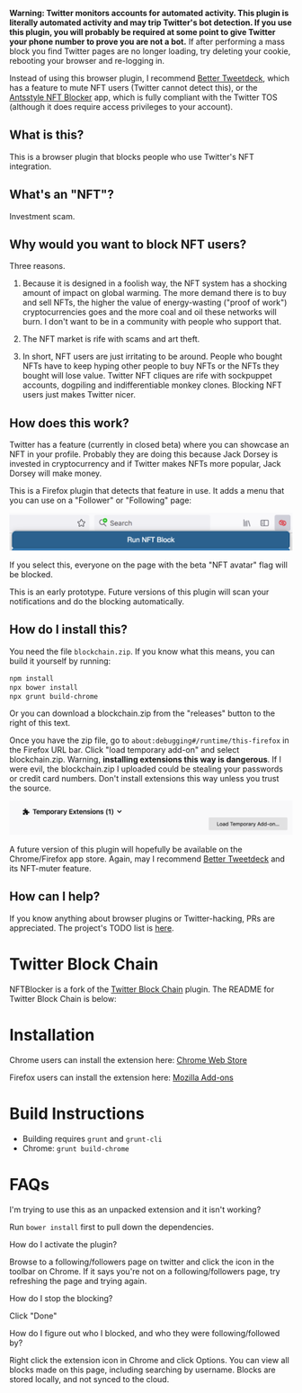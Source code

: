 **Warning: Twitter monitors accounts for automated activity. This plugin is literally automated activity and may trip Twitter's bot detection. If you use this plugin, you will probably be required at some point to give Twitter your phone number to prove you are not a bot.** If after performing a mass block you find Twitter pages are no longer loading, try deleting your cookie, rebooting your browser and re-logging in.

Instead of using this browser plugin, I recommend [Better Tweetdeck](https://better.tw/), which has a feature to mute NFT users (Twitter cannot detect this), or the [Antsstyle NFT Blocker](https://antsstyle.com/nftcryptoblocker/) app, which is fully compliant with the Twitter TOS (although it does require access privileges to your account).

## What is this?

This is a browser plugin that blocks people who use Twitter's NFT integration.

## What's an "NFT"?

Investment scam.

## Why would you want to block NFT users?

Three reasons.

1. Because it is designed in a foolish way, the NFT system has a shocking amount of impact on global warming. The more demand there is to buy and sell NFTs, the higher the value of energy-wasting ("proof of work") cryptocurrencies goes and the more coal and oil these networks will burn. I don't want to be in a community with people who support that.

2. The NFT market is rife with scams and art theft.

3. In short, NFT users are just irritating to be around. People who bought NFTs have to keep hyping other people to buy NFTs or the NFTs they bought will lose value. Twitter NFT cliques are rife with sockpuppet accounts, dogpiling and indifferentiable monkey clones. Blocking NFT users just makes Twitter nicer.

## How does this work?

Twitter has a feature (currently in closed beta) where you can showcase an NFT in your profile. Probably they are doing this because Jack Dorsey is invested in cryptocurrency and if Twitter makes NFTs more popular, Jack Dorsey will make money.

This is a Firefox plugin that detects that feature in use. It adds a menu that you can use on a "Follower" or "Following" page:

![Picture of menu](howto.png)

If you select this, everyone on the page with the beta "NFT avatar" flag will be blocked.

This is an early prototype. Future versions of this plugin will scan your notifications and do the blocking automatically.

## How do I install this?

You need the file `blockchain.zip`. If you know what this means, you can build it yourself by running:

	npm install
	npx bower install
	npx grunt build-chrome

Or you can download a blockchain.zip from the "releases" button to the right of this text.

Once you have the zip file, go to `about:debugging#/runtime/this-firefox` in the Firefox URL bar. Click "load temporary add-on" and select blockchain.zip. Warning, **installing extensions this way is dangerous**. If I were evil, the blockchain.zip I uploaded could be stealing your passwords or credit card numbers. Don't install extensions this way unless you trust the source.

![Picture of installation button](install.png)

A future version of this plugin will hopefully be available on the Chrome/Firefox app store. Again, may I recommend [Better Tweetdeck](https://better.tw/) and its NFT-muter feature.

## How can I help?

If you know anything about browser plugins or Twitter-hacking, PRs are appreciated. The project's TODO list is [here](PLAN.md).

# Twitter Block Chain

NFTBlocker is a fork of the [Twitter Block Chain](https://github.com/ceceradio/twitter-block-chain) plugin. The README for Twitter Block Chain is below:

# Installation

Chrome users can install the extension here: [Chrome Web Store](https://chrome.google.com/webstore/detail/twitter-block-chain/dkkfampndkdnjffkleokegfnibnnjfah?hl=en)

Firefox users can install the extension here: [Mozilla Add-ons](https://addons.mozilla.org/en-US/firefox/addon/twitter-block-chain/)

# Build Instructions

* Building requires `grunt` and `grunt-cli`
* Chrome: `grunt build-chrome`

# FAQs 

I'm trying to use this as an unpacked extension and it isn't working?

Run `bower install` first to pull down the dependencies.

How do I activate the plugin?

Browse to a following/followers page on twitter and click the icon in the 
toolbar on Chrome. If it says you're not on a following/followers page, try 
refreshing the page and trying again.

How do I stop the blocking?

Click "Done"

How do I figure out who I blocked, and who they were following/followed by?

Right click the extension icon in Chrome and click Options. You can view all 
blocks made on this page, including searching by username. Blocks are stored 
locally, and not synced to the cloud.
